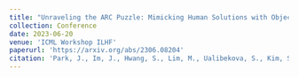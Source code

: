 ```yaml
---
title: "Unraveling the ARC Puzzle: Mimicking Human Solutions with Object-Centric Decision Transformer"
collection: Conference
date: 2023-06-20
venue: 'ICML Workshop ILHF'
paperurl: 'https://arxiv.org/abs/2306.08204'
citation: 'Park, J., Im, J., Hwang, S., Lim, M., Ualibekova, S., Kim, S. & Kim, S. (2023). Unraveling the ARC Puzzle: Mimicking Human Solutions with Object-Centric Decision Transformer. ICML Workshop ILHF.'
---
```

